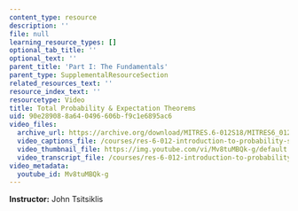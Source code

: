 ```yaml
---
content_type: resource
description: ''
file: null
learning_resource_types: []
optional_tab_title: ''
optional_text: ''
parent_title: 'Part I: The Fundamentals'
parent_type: SupplementalResourceSection
related_resources_text: ''
resource_index_text: ''
resourcetype: Video
title: Total Probability & Expectation Theorems
uid: 90e28908-8a64-0496-606b-f9c1e6895ac6
video_files:
  archive_url: https://archive.org/download/MITRES.6-012S18/MITRES6_012S18_L09-05_300k.mp4
  video_captions_file: /courses/res-6-012-introduction-to-probability-spring-2018/6fbd6d0688385e11bf9fcddf84c319a4_Mv8tuMBQk-g.vtt
  video_thumbnail_file: https://img.youtube.com/vi/Mv8tuMBQk-g/default.jpg
  video_transcript_file: /courses/res-6-012-introduction-to-probability-spring-2018/b981f743be12ac0a2fd8dcb9cb120a17_Mv8tuMBQk-g.pdf
video_metadata:
  youtube_id: Mv8tuMBQk-g
---
```


**Instructor:** John Tsitsiklis